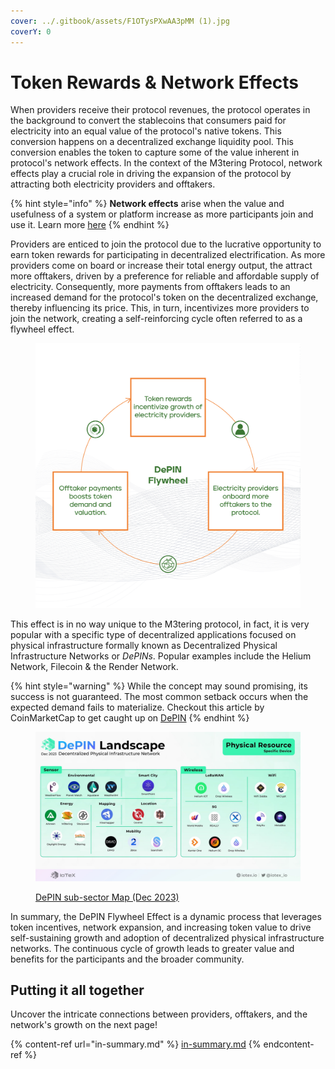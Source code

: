```yaml
---
cover: ../.gitbook/assets/F1OTysPXwAA3pMM (1).jpg
coverY: 0
---
```


# Token Rewards & Network Effects

When providers receive their protocol revenues, the protocol operates in the background to convert the stablecoins that consumers paid for electricity into an equal value of the protocol's native tokens. This conversion happens on a decentralized exchange liquidity pool. This conversion enables the token to capture some of the value inherent in protocol's network effects. In the context of the M3tering Protocol, network effects play a crucial role in driving the expansion of the protocol by attracting both electricity providers and offtakers.

{% hint style="info" %}
**Network effects** arise when the value and usefulness of a system or platform increase as more participants join and use it. Learn more [here](https://en.wikipedia.org/wiki/Network\_effect)
{% endhint %}

Providers are enticed to join the protocol due to the lucrative opportunity to earn token rewards for participating in decentralized electrification. As more providers come on board or increase their total energy output, the attract more offtakers, driven by a preference for reliable and affordable supply of electricity. Consequently, more payments from offtakers leads to an increased demand for the protocol's token on the decentralized exchange, thereby influencing its price. This, in turn, incentivizes more providers to join the network, creating a self-reinforcing cycle often referred to as a flywheel effect.&#x20;

<figure><img src="../.gitbook/assets/Diagram 2(2).png" alt=""><figcaption></figcaption></figure>

This effect is in no way unique to the M3tering protocol, in fact, it is very popular with a specific type of decentralized applications focused on physical infrastructure formally known as Decentralized Physical Infrastructure Networks or _DePINs_. Popular examples include the Helium Network, Filecoin & the Render Network.&#x20;

{% hint style="warning" %}
While the concept may sound promising, its success is not guaranteed. The most common setback occurs when the expected demand fails to materialize. Checkout this article by CoinMarketCap to get caught up on [DePIN](https://coinmarketcap.com/alexandria/article/a-deep-dive-into-depin-decentralized-physical-infrastructure)
{% endhint %}

<figure><img src="../.gitbook/assets/Specific-Device--1-.jpeg" alt=""><figcaption><p><a href="https://iotex.io/blog/depin-landscape-map/">DePIN sub-sector Map (Dec 2023)</a></p></figcaption></figure>

In summary, the DePIN Flywheel Effect is a dynamic process that leverages token incentives, network expansion, and increasing token value to drive self-sustaining growth and adoption of decentralized physical infrastructure networks. The continuous cycle of growth leads to greater value and benefits for the participants and the broader community.

## Putting it all together

Uncover the intricate connections between providers, offtakers, and the network's growth on the next page!

{% content-ref url="in-summary.md" %}
[in-summary.md](in-summary.md)
{% endcontent-ref %}
